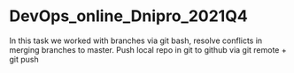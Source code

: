 # DevOps_online_Dnipro_2021Q4
In this task we worked with branches via git bash, resolve conflicts in merging branches to master. Push local repo in git to github via git remote + git push
